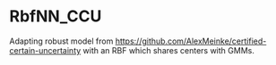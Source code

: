 # RbfNN_CCU
Adapting robust model from https://github.com/AlexMeinke/certified-certain-uncertainty with an RBF which shares centers with GMMs. 
